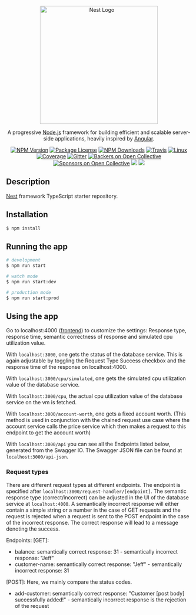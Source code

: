 <p align="center">
  <a href="http://nestjs.com/" target="blank"><img src="https://nestjs.com/img/logo_text.svg" width="320" alt="Nest Logo" /></a>
</p>

[travis-image]: https://api.travis-ci.org/nestjs/nest.svg?branch=master
[travis-url]: https://travis-ci.org/nestjs/nest
[linux-image]: https://img.shields.io/travis/nestjs/nest/master.svg?label=linux
[linux-url]: https://travis-ci.org/nestjs/nest
  
  <p align="center">A progressive <a href="http://nodejs.org" target="blank">Node.js</a> framework for building efficient and scalable server-side applications, heavily inspired by <a href="https://angular.io" target="blank">Angular</a>.</p>
    <p align="center">
<a href="https://www.npmjs.com/~nestjscore"><img src="https://img.shields.io/npm/v/@nestjs/core.svg" alt="NPM Version" /></a>
<a href="https://www.npmjs.com/~nestjscore"><img src="https://img.shields.io/npm/l/@nestjs/core.svg" alt="Package License" /></a>
<a href="https://www.npmjs.com/~nestjscore"><img src="https://img.shields.io/npm/dm/@nestjs/core.svg" alt="NPM Downloads" /></a>
<a href="https://travis-ci.org/nestjs/nest"><img src="https://api.travis-ci.org/nestjs/nest.svg?branch=master" alt="Travis" /></a>
<a href="https://travis-ci.org/nestjs/nest"><img src="https://img.shields.io/travis/nestjs/nest/master.svg?label=linux" alt="Linux" /></a>
<a href="https://coveralls.io/github/nestjs/nest?branch=master"><img src="https://coveralls.io/repos/github/nestjs/nest/badge.svg?branch=master#5" alt="Coverage" /></a>
<a href="https://gitter.im/nestjs/nestjs?utm_source=badge&utm_medium=badge&utm_campaign=pr-badge&utm_content=body_badge"><img src="https://badges.gitter.im/nestjs/nestjs.svg" alt="Gitter" /></a>
<a href="https://opencollective.com/nest#backer"><img src="https://opencollective.com/nest/backers/badge.svg" alt="Backers on Open Collective" /></a>
<a href="https://opencollective.com/nest#sponsor"><img src="https://opencollective.com/nest/sponsors/badge.svg" alt="Sponsors on Open Collective" /></a>
  <a href="https://paypal.me/kamilmysliwiec"><img src="https://img.shields.io/badge/Donate-PayPal-dc3d53.svg"/></a>
  <a href="https://twitter.com/nestframework"><img src="https://img.shields.io/twitter/follow/nestframework.svg?style=social&label=Follow"></a>
</p>
  <!--[![Backers on Open Collective](https://opencollective.com/nest/backers/badge.svg)](https://opencollective.com/nest#backer)
  [![Sponsors on Open Collective](https://opencollective.com/nest/sponsors/badge.svg)](https://opencollective.com/nest#sponsor)-->

## Description

[Nest](https://github.com/nestjs/nest) framework TypeScript starter repository.

## Installation

```bash
$ npm install
```

## Running the app

```bash
# development
$ npm run start

# watch mode
$ npm run start:dev

# production mode
$ npm run start:prod
```

## Using the app


Go to localhost:4000 ([frontend](https://github.com/ccims/database-service/blob/dev/database-serviceui/README.md)) to customize the settings: Response type, response time, semantic correctness of response and simulated cpu utilization value.

With `localhost:3000`, one gets the status of the database service. This is again adjustable by toggling the Request Type Success checkbox and the response time of the response on localhost:4000.

With `localhost:3000/cpu/simulated`, one gets the simulated cpu utilization value of the database service.

With `localhost:3000/cpu`, the actual cpu utilization value of the database service on the vm is fetched.

With `localhost:3000/account-worth`, one gets a fixed account worth. 
(This method is used in conjunction with the chained request use case where the account service calls the price service which then makes a request to this endpoint to get the account worth)

With `localhost:3000/api` you can see all the Endpoints listed below, generated from the Swagger IO. 
The Swagger JSON file can be found at `localhost:3000/api-json`.

### Request types

There are different request types at different endpoints. The endpoint is specified after `localhost:3000/request-handler/[endpoint]`.
The semantic response type (correct/incorrect) can be adjusted in the UI of the database service at `localhost:4000`. A semantically incorrect response will either contain a simple string or a number in the case of GET requests and the request is rejected when a request is sent to the POST endpoint in the case of the incorrect response. The correct response will lead to a message denoting the success.

Endpoints:
[GET]:
- balance: semantically correct response: 31 - semantically incorrect response: "Jeff"
- customer-name: semantically correct response: "Jeff" - semantically incorrect response: 31

[POST]:
Here, we mainly compare the status codes.

- add-customer: semantically correct response: "Customer [post body] successfully added!" - semantically incorrect response is the rejection of the request



